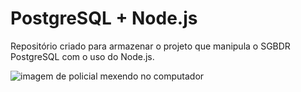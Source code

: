 # PostgreSQL + Node.js
Repositório criado para armazenar o projeto que manipula o SGBDR PostgreSQL com o uso do Node.js.

![imagem de policial mexendo no computador](http://68.media.tumblr.com/e38e44273a4af879b17aafb2dc55f1bc/tumblr_oo7nx2EzOi1uojky7o1_540.gif)